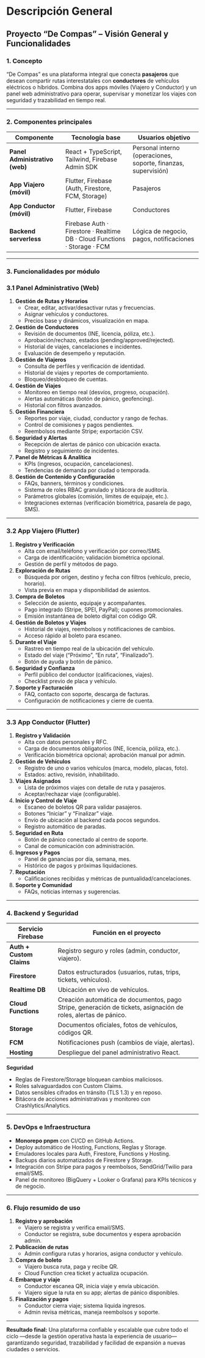 # Descripción General

## Proyecto **“De Compas”** – Visión General y Funcionalidades

### 1. Concepto

“De Compas” es una plataforma integral que conecta **pasajeros** que desean compartir rutas interestatales con **conductores** de vehículos eléctricos o híbridos. Combina dos apps móviles (Viajero y Conductor) y un panel web administrativo para operar, supervisar y monetizar los viajes con seguridad y trazabilidad en tiempo real.

---

### 2. Componentes principales

| Componente | Tecnología base | Usuarios objetivo |
| --- | --- | --- |
| **Panel Administrativo (web)** | React + TypeScript, Tailwind, Firebase Admin SDK | Personal interno (operaciones, soporte, finanzas, supervisión) |
| **App Viajero (móvil)** | Flutter, Firebase (Auth, Firestore, FCM, Storage) | Pasajeros |
| **App Conductor (móvil)** | Flutter, Firebase | Conductores |
| **Backend serverless** | Firebase Auth · Firestore · Realtime DB · Cloud Functions · Storage · FCM | Lógica de negocio, pagos, notificaciones |

---

### 3. Funcionalidades por módulo

### 3.1 Panel Administrativo (Web)

1. **Gestión de Rutas y Horarios**
    - Crear, editar, activar/desactivar rutas y frecuencias.
    - Asignar vehículos y conductores.
    - Precios base y dinámicos, visualización en mapa.
2. **Gestión de Conductores**
    - Revisión de documentos (INE, licencia, póliza, etc.).
    - Aprobación/rechazo, estados (pending/approved/rejected).
    - Historial de viajes, cancelaciones e incidentes.
    - Evaluación de desempeño y reputación.
3. **Gestión de Viajeros**
    - Consulta de perfiles y verificación de identidad.
    - Historial de viajes y reportes de comportamiento.
    - Bloqueo/desbloqueo de cuentas.
4. **Gestión de Viajes**
    - Monitoreo en tiempo real (desvíos, progreso, ocupación).
    - Alertas automáticas (botón de pánico, geofencing).
    - Historial con filtros avanzados.
5. **Gestión Financiera**
    - Reportes por viaje, ciudad, conductor y rango de fechas.
    - Control de comisiones y pagos pendientes.
    - Reembolsos mediante Stripe; exportación CSV.
6. **Seguridad y Alertas**
    - Recepción de alertas de pánico con ubicación exacta.
    - Registro y seguimiento de incidentes.
7. **Panel de Métricas & Analítica**
    - KPIs (ingresos, ocupación, cancelaciones).
    - Tendencias de demanda por ciudad o temporada.
8. **Gestión de Contenido y Configuración**
    - FAQs, banners, términos y condiciones.
    - Sistema de roles RBAC granulado y bitácora de auditoría.
    - Parámetros globales (comisión, límites de equipaje, etc.).
    - Integraciones externas (verificación biométrica, pasarela de pago, SMS).

---

### 3.2 App Viajero (Flutter)

1. **Registro y Verificación**
    - Alta con email/teléfono y verificación por correo/SMS.
    - Carga de identificación; validación biométrica opcional.
    - Gestión de perfil y métodos de pago.
2. **Exploración de Rutas**
    - Búsqueda por origen, destino y fecha con filtros (vehículo, precio, horario).
    - Vista previa en mapa y disponibilidad de asientos.
3. **Compra de Boletos**
    - Selección de asiento, equipaje y acompañantes.
    - Pago integrado (Stripe, SPEI, PayPal); cupones promocionales.
    - Emisión instantánea de boleto digital con código QR.
4. **Gestión de Boletos y Viajes**
    - Historial de viajes, reembolsos y notificaciones de cambios.
    - Acceso rápido al boleto para escaneo.
5. **Durante el Viaje**
    - Rastreo en tiempo real de la ubicación del vehículo.
    - Estado del viaje (“Próximo”, “En ruta”, “Finalizado”).
    - Botón de ayuda y botón de pánico.
6. **Seguridad y Confianza**
    - Perfil público del conductor (calificaciones, viajes).
    - Checklist previo de placa y vehículo.
7. **Soporte y Facturación**
    - FAQ, contacto con soporte, descarga de facturas.
    - Configuración de notificaciones y cierre de cuenta.

---

### 3.3 App Conductor (Flutter)

1. **Registro y Validación**
    - Alta con datos personales y RFC.
    - Carga de documentos obligatorios (INE, licencia, póliza, etc.).
    - Verificación biométrica opcional; aprobación manual por admin.
2. **Gestión de Vehículos**
    - Registro de uno o varios vehículos (marca, modelo, placas, foto).
    - Estados: activo, revisión, inhabilitado.
3. **Viajes Asignados**
    - Lista de próximos viajes con detalle de ruta y pasajeros.
    - Aceptar/rechazar viaje (configurable).
4. **Inicio y Control de Viaje**
    - Escaneo de boletos QR para validar pasajeros.
    - Botones “Iniciar” y “Finalizar” viaje.
    - Envío de ubicación al backend cada pocos segundos.
    - Registro automático de paradas.
5. **Seguridad en Ruta**
    - Botón de pánico conectado al centro de soporte.
    - Canal de comunicación con administración.
6. **Ingresos y Pagos**
    - Panel de ganancias por día, semana, mes.
    - Histórico de pagos y próximas liquidaciones.
7. **Reputación**
    - Calificaciones recibidas y métricas de puntualidad/cancelaciones.
8. **Soporte y Comunidad**
    - FAQs, noticias internas y sugerencias.

---

### 4. Backend y Seguridad

| Servicio Firebase | Función en el proyecto |
| --- | --- |
| **Auth + Custom Claims** | Registro seguro y roles (admin, conductor, viajero). |
| **Firestore** | Datos estructurados (usuarios, rutas, trips, tickets, vehículos). |
| **Realtime DB** | Ubicación en vivo de vehículos. |
| **Cloud Functions** | Creación automática de documentos, pago Stripe, generación de tickets, asignación de roles, alertas de pánico. |
| **Storage** | Documentos oficiales, fotos de vehículos, códigos QR. |
| **FCM** | Notificaciones push (cambios de viaje, alertas). |
| **Hosting** | Despliegue del panel administrativo React. |

**Seguridad**

- Reglas de Firestore/Storage bloquean cambios maliciosos.
- Roles salvaguardados con Custom Claims.
- Datos sensibles cifrados en tránsito (TLS 1.3) y en reposo.
- Bitácora de acciones administrativas y monitoreo con Crashlytics/Analytics.

---

### 5. DevOps e Infraestructura

- **Monorepo pnpm** con CI/CD en GitHub Actions.
- Deploy automático de Hosting, Functions, Reglas y Storage.
- Emuladores locales para Auth, Firestore, Functions y Hosting.
- Backups diarios automatizados de Firestore y Storage.
- Integración con Stripe para pagos y reembolsos, SendGrid/Twilio para email/SMS.
- Panel de monitoreo (BigQuery + Looker o Grafana) para KPIs técnicos y de negocio.

---

### 6. Flujo resumido de uso

1. **Registro y aprobación**
    - Viajero se registra y verifica email/SMS.
    - Conductor se registra, sube documentos y espera aprobación admin.
2. **Publicación de rutas**
    - Admin configura rutas y horarios, asigna conductor y vehículo.
3. **Compra de boleto**
    - Viajero busca ruta, paga y recibe QR.
    - Cloud Function crea ticket y actualiza ocupación.
4. **Embarque y viaje**
    - Conductor escanea QR, inicia viaje y envía ubicación.
    - Viajero sigue la ruta en su app; alertas de pánico disponibles.
5. **Finalización y pagos**
    - Conductor cierra viaje; sistema liquida ingresos.
    - Admin revisa métricas, maneja reembolsos y soporte.

---

**Resultado final:** Una plataforma confiable y escalable que cubre todo el ciclo —desde la gestión operativa hasta la experiencia de usuario— garantizando seguridad, trazabilidad y facilidad de expansión a nuevas ciudades o servicios.